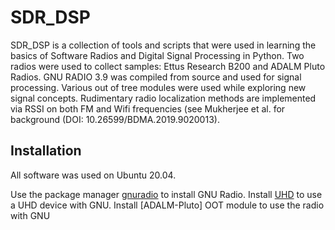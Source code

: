 # SDR_DSP

SDR_DSP is a collection of tools and scripts that were used in learning the basics of Software Radios and Digital Signal Processing in Python. Two radios were used to collect samples: Ettus Research B200 and ADALM Pluto Radios. GNU RADIO 3.9 was compiled from source and used for signal processing. Various out of tree modules were used while exploring new signal concepts. Rudimentary radio localization methods are implemented via RSSI on both FM and Wifi frequencies (see Mukherjee et al. for background (DOI: 10.26599/BDMA.2019.9020013).

## Installation

All software was used on Ubuntu 20.04.

Use the package manager [gnuradio](https://wiki.gnuradio.org/index.php/InstallingGR) to install GNU Radio. Install [UHD](https://github.com/EttusResearch/uhd) to use a UHD device with GNU. Install [ADALM-Pluto] OOT module to use the radio with GNU

